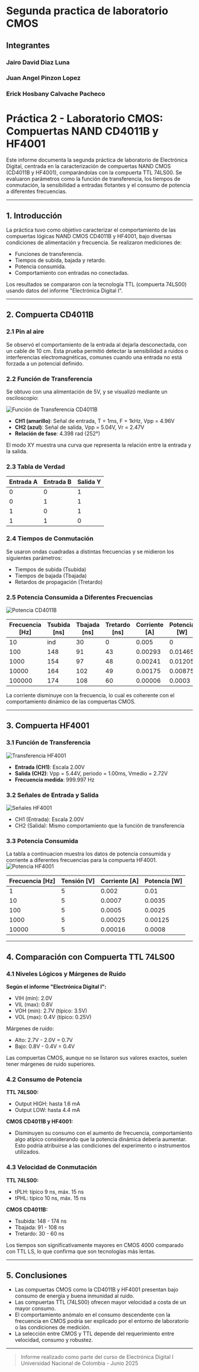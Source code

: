 # Segunda practica de laboratorio CMOS

## Integrantes

### Jairo David Diaz Luna

### Juan Angel Pinzon Lopez

### Erick Hosbany Calvache Pacheco
# Práctica 2 - Laboratorio CMOS: Compuertas NAND CD4011B y HF4001

Este informe documenta la segunda práctica de laboratorio de Electrónica Digital, centrada en la caracterización de compuertas NAND CMOS (CD4011B y HF4001), comparándolas con la compuerta TTL 74LS00. Se evaluaron parámetros como la función de transferencia, los tiempos de conmutación, la sensibilidad a entradas flotantes y el consumo de potencia a diferentes frecuencias.

---

## 1. Introducción

La práctica tuvo como objetivo caracterizar el comportamiento de las compuertas lógicas NAND CMOS CD4011B y HF4001, bajo diversas condiciones de alimentación y frecuencia. Se realizaron mediciones de:
- Funciones de transferencia.
- Tiempos de subida, bajada y retardo.
- Potencia consumida.
- Comportamiento con entradas no conectadas.

Los resultados se compararon con la tecnología TTL (compuerta 74LS00) usando datos del informe "Electrónica Digital I".

---

## 2. Compuerta CD4011B

### 2.1 Pin al aire
Se observó el comportamiento de la entrada al dejarla desconectada, con un cable de 10 cm. Esta prueba permitió detectar la sensibilidad a ruidos o interferencias electromagnéticas, comunes cuando una entrada no está forzada a un potencial definido.

### 2.2 Función de Transferencia
Se obtuvo con una alimentación de 5V, y se visualizó mediante un osciloscopio:

![Función de Transferencia CD4011B](imagenes/transferencia_cd4011b.png)

- **CH1 (amarillo)**: Señal de entrada, T = 1ms, F = 1kHz, Vpp = 4.96V
- **CH2 (azul)**: Señal de salida, Vpp = 5.04V, Vr = 2.47V
- **Relación de fase**: 4.398 rad (252°)

El modo XY muestra una curva que representa la relación entre la entrada y la salida.

### 2.3 Tabla de Verdad

| Entrada A | Entrada B | Salida Y |
|-----------|-----------|-----------|
| 0         | 0         | 1         |
| 0         | 1         | 1         |
| 1         | 0         | 1         |
| 1         | 1         | 0         |

### 2.4 Tiempos de Conmutación
Se usaron ondas cuadradas a distintas frecuencias y se midieron los siguientes parámetros:
- Tiempos de subida (Tsubida)
- Tiempos de bajada (Tbajada)
- Retardos de propagación (Tretardo)

### 2.5 Potencia Consumida a Diferentes Frecuencias

![Potencia CD4011B](imagenes/potencia_cd4011b.png)

| Frecuencia [Hz] | Tsubida [ns] | Tbajada [ns] | Tretardo [ns] | Corriente [A] | Potencia [W] |
|-----------------|---------------|---------------|----------------|----------------|----------------|
| 10              | ind           | 30            | 0              | 0.005          | 0              |
| 100             | 148           | 91            | 43             | 0.00293        | 0.01465        |
| 1000            | 154           | 97            | 48             | 0.00241        | 0.01205        |
| 10000           | 164           | 102           | 49             | 0.00175        | 0.00875        |
| 100000          | 174           | 108           | 60             | 0.00006        | 0.0003         |

La corriente disminuye con la frecuencia, lo cual es coherente con el comportamiento dinámico de las compuertas CMOS.

---

## 3. Compuerta HF4001

### 3.1 Función de Transferencia

![Transferencia HF4001](imagenes/transferencia_hf4001.png)

- **Entrada (CH1)**: Escala 2.00V
- **Salida (CH2)**: Vpp = 5.44V, periodo = 1.00ms, Vmedio = 2.72V
- **Frecuencia medida**: 999.997 Hz

### 3.2 Señales de Entrada y Salida

![Señales HF4001](imagenes/señales_hf4001.png)

- CH1 (Entrada): Escala 2.00V
- CH2 (Salida): Mismo comportamiento que la función de transferencia

### 3.3 Potencia Consumida
La tabla a continuacion muestra los datos de potencia consumida y corriente a diferentes frecuencias
para la compuerta HF4001.
![Potencia HF4001](imagenes/potencia_hf4001.png)

| Frecuencia [Hz] | Tensión [V] | Corriente [A] | Potencia [W] |
|-----------------|-------------|----------------|----------------|
| 1               | 5           | 0.002          | 0.01           |
| 10              | 5           | 0.0007         | 0.0035         |
| 100             | 5           | 0.0005         | 0.0025         |
| 1000            | 5           | 0.00025        | 0.00125        |
| 10000           | 5           | 0.00016        | 0.0008         |

---

## 4. Comparación con Compuerta TTL 74LS00

### 4.1 Niveles Lógicos y Márgenes de Ruido
**Según el informe "Electrónica Digital I":**

- VIH (min): 2.0V
- VIL (max): 0.8V
- VOH (min): 2.7V (típico: 3.5V)
- VOL (max): 0.4V (típico: 0.25V)

Márgenes de ruido:
- Alto: 2.7V - 2.0V = 0.7V
- Bajo: 0.8V - 0.4V = 0.4V

Las compuertas CMOS, aunque no se listaron sus valores exactos, suelen tener márgenes de ruido superiores.

### 4.2 Consumo de Potencia
**TTL 74LS00:**
- Output HIGH: hasta 1.6 mA
- Output LOW: hasta 4.4 mA

**CMOS CD4011B y HF4001:**
- Disminuyen su consumo con el aumento de frecuencia, comportamiento algo atípico considerando que la potencia dinámica debería aumentar. Esto podría atribuirse a las condiciones del experimento o instrumentos utilizados.

### 4.3 Velocidad de Conmutación
**TTL 74LS00:**
- tPLH: típico 9 ns, máx. 15 ns
- tPHL: típico 10 ns, máx. 15 ns

**CMOS CD4011B:**
- Tsubida: 148 - 174 ns
- Tbajada: 91 - 108 ns
- Tretardo: 30 - 60 ns

Los tiempos son significativamente mayores en CMOS 4000 comparado con TTL LS, lo que confirma que son tecnologías más lentas.

---

## 5. Conclusiones

- Las compuertas CMOS como la CD4011B y HF4001 presentan bajo consumo de energía y buena inmunidad al ruido.
- Las compuertas TTL (74LS00) ofrecen mayor velocidad a costa de un mayor consumo.
- El comportamiento anómalo en el consumo descendente con la frecuencia en CMOS podría ser explicado por el entorno de laboratorio o las condiciones de medición.
- La selección entre CMOS y TTL depende del requerimiento entre velocidad, consumo y robustez.

---

> Informe realizado como parte del curso de Electrónica Digital I  
> Universidad Nacional de Colombia - Junio 2025
